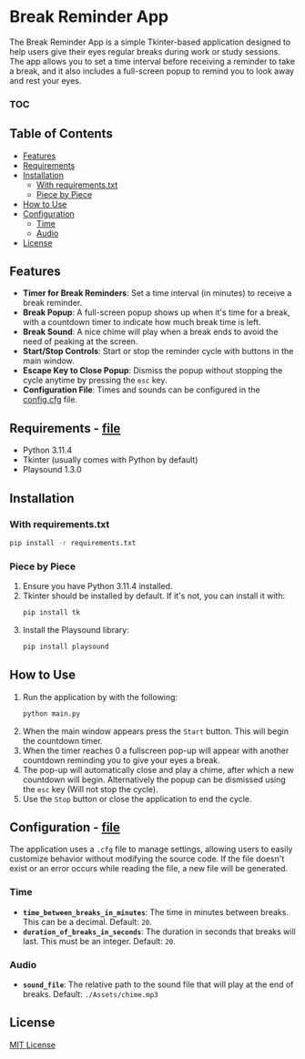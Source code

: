 # Break Reminder App

The Break Reminder App is a simple Tkinter-based application designed to help users give their eyes regular breaks during work or study sessions. The app allows you to set a time interval before receiving a reminder to take a break, and it also includes a full-screen popup to remind you to look away and rest your eyes.

### TOC
## Table of Contents
- [Features](#features)
- [Requirements](#requirements)
- [Installation](#installation)
  - [With requirements.txt](#with-requirementstxt)
  - [Piece by Piece](#piece-by-piece)
- [How to Use](#how-to-use)
- [Configuration](#configuration)
  - [Time](#time)
  - [Audio](#audio)
- [License](#license)

## Features
- **Timer for Break Reminders**: Set a time interval (in minutes) to receive a break reminder.
- **Break Popup**: A full-screen popup shows up when it's time for a break, with a countdown timer to indicate how much break time is left.
- **Break Sound**: A nice chime will play when a break ends to avoid the need of peaking at the screen.
- **Start/Stop Controls**: Start or stop the reminder cycle with buttons in the main window.
- **Escape Key to Close Popup**: Dismiss the popup without stopping the cycle anytime by pressing the `esc` key.
- **Configuration File**: Times and sounds can be configured in the [config.cfg](config.cfg) file.

## Requirements - [file](requirements.txt)
- Python 3.11.4
- Tkinter (usually comes with Python by default)
- Playsound 1.3.0

## Installation
### With requirements.txt
```bash
pip install -r requirements.txt
```

### Piece by Piece
1. Ensure you have Python 3.11.4 installed.
2. Tkinter should be installed by default. If it's not, you can install it with:
    ```bash
    pip install tk
    ```
3. Install the Playsound library:
    ```bash
    pip install playsound
    ```

## How to Use
1. Run the application by with the following:
    ```bash
    python main.py
    ```
2. When the main window appears press the `Start` button. This will begin the countdown timer.
3. When the timer reaches 0 a fullscreen pop-up will appear with another countdown reminding you to give your eyes a break.
4. The pop-up will automatically close and play a chime, after which a new countdown will begin. Alternatively the popup can be dismissed using the `esc` key (Will not stop the cycle).
5. Use the `Stop` button or close the application to end the cycle.

## Configuration - [file](config.cfg)
The application uses a `.cfg` file to manage settings, allowing users to easily customize behavior without modifying the source code. If the file doesn't exist or an error occurs while reading the file, a new file will be generated.

### Time
- **`time_between_breaks_in_minutes`**: The time in minutes between breaks. This can be a decimal. Default: `20`.
- **`duration_of_breaks_in_seconds`**: The duration in seconds that breaks will last. This must be an integer. Default: `20`.

### Audio
- **`sound_file`**: The relative path to the sound file that will play at the end of breaks. Default: `./Assets/chime.mp3`

## License 
[MIT License](LICENSE)
